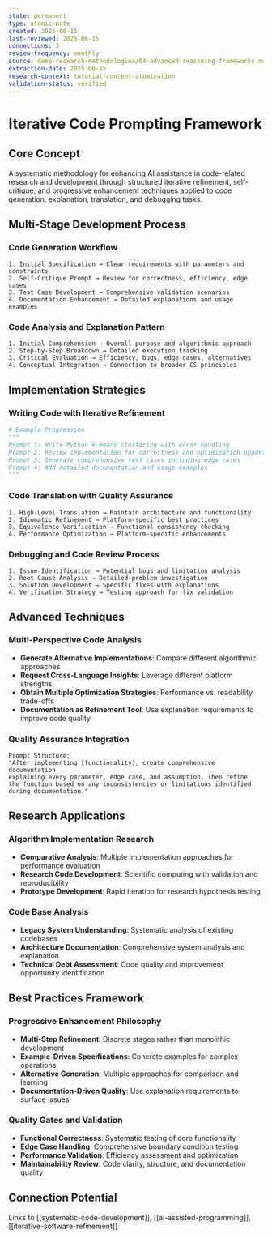 ```yaml
---
state: permanent
type: atomic-note
created: 2025-06-15
last-reviewed: 2025-06-15
connections: 3
review-frequency: monthly
source: deep-research-methodologies/04-advanced-reasoning-frameworks.md
extraction-date: 2025-06-15
research-context: tutorial-content-atomization
validation-status: verified
---
```


# Iterative Code Prompting Framework

## Core Concept

A systematic methodology for enhancing AI assistance in code-related research and development through structured iterative refinement, self-critique, and progressive enhancement techniques applied to code generation, explanation, translation, and debugging tasks.

## Multi-Stage Development Process

### Code Generation Workflow
```
1. Initial Specification → Clear requirements with parameters and constraints
2. Self-Critique Prompt → Review for correctness, efficiency, edge cases
3. Test Case Development → Comprehensive validation scenarios
4. Documentation Enhancement → Detailed explanations and usage examples
```

### Code Analysis and Explanation Pattern
```
1. Initial Comprehension → Overall purpose and algorithmic approach
2. Step-by-Step Breakdown → Detailed execution tracking
3. Critical Evaluation → Efficiency, bugs, edge cases, alternatives
4. Conceptual Integration → Connection to broader CS principles
```

## Implementation Strategies

### Writing Code with Iterative Refinement
```python
# Example Progression
"""
Prompt 1: Write Python k-means clustering with error handling
Prompt 2: Review implementation for correctness and optimization opportunities  
Prompt 3: Generate comprehensive test cases including edge cases
Prompt 4: Add detailed documentation and usage examples
"""
```

### Code Translation with Quality Assurance
```
1. High-Level Translation → Maintain architecture and functionality
2. Idiomatic Refinement → Platform-specific best practices
3. Equivalence Verification → Functional consistency checking
4. Performance Optimization → Platform-specific enhancements
```

### Debugging and Code Review Process
```
1. Issue Identification → Potential bugs and limitation analysis
2. Root Cause Analysis → Detailed problem investigation
3. Solution Development → Specific fixes with explanations
4. Verification Strategy → Testing approach for fix validation
```

## Advanced Techniques

### Multi-Perspective Code Analysis
- **Generate Alternative Implementations**: Compare different algorithmic approaches
- **Request Cross-Language Insights**: Leverage different platform strengths
- **Obtain Multiple Optimization Strategies**: Performance vs. readability trade-offs
- **Documentation as Refinement Tool**: Use explanation requirements to improve code quality

### Quality Assurance Integration
```
Prompt Structure:
"After implementing [functionality], create comprehensive documentation
explaining every parameter, edge case, and assumption. Then refine 
the function based on any inconsistencies or limitations identified 
during documentation."
```

## Research Applications

### Algorithm Implementation Research
- **Comparative Analysis**: Multiple implementation approaches for performance evaluation
- **Research Code Development**: Scientific computing with validation and reproducibility
- **Prototype Development**: Rapid iteration for research hypothesis testing

### Code Base Analysis
- **Legacy System Understanding**: Systematic analysis of existing codebases
- **Architecture Documentation**: Comprehensive system analysis and explanation
- **Technical Debt Assessment**: Code quality and improvement opportunity identification

## Best Practices Framework

### Progressive Enhancement Philosophy
- **Multi-Step Refinement**: Discrete stages rather than monolithic development
- **Example-Driven Specifications**: Concrete examples for complex operations
- **Alternative Generation**: Multiple approaches for comparison and learning
- **Documentation-Driven Quality**: Use explanation requirements to surface issues

### Quality Gates and Validation
- **Functional Correctness**: Systematic testing of core functionality
- **Edge Case Handling**: Comprehensive boundary condition testing
- **Performance Validation**: Efficiency assessment and optimization
- **Maintainability Review**: Code clarity, structure, and documentation quality

## Connection Potential

Links to [[systematic-code-development]], [[ai-assisted-programming]], [[iterative-software-refinement]]